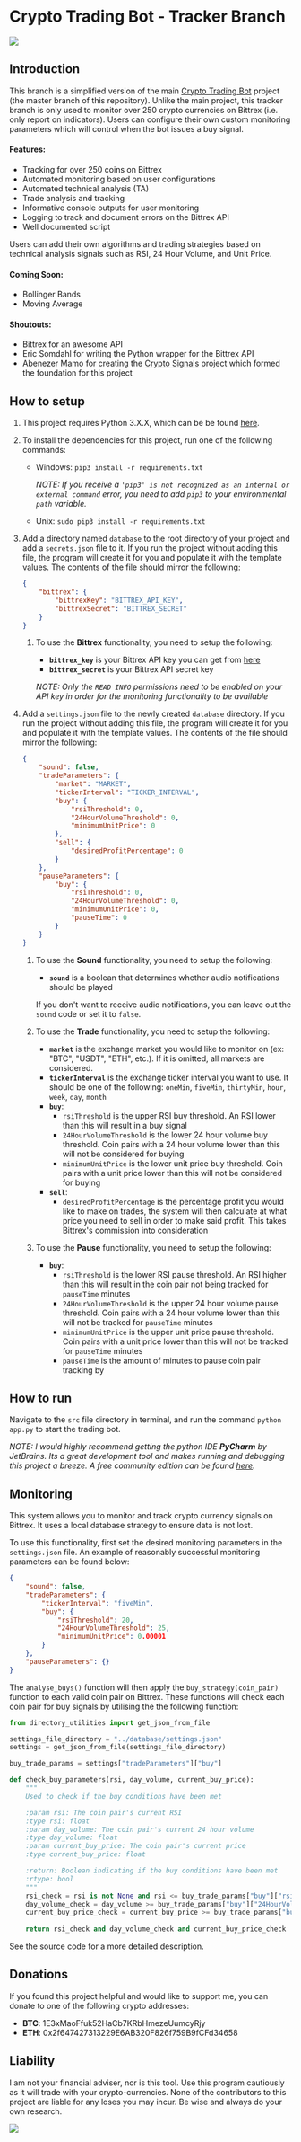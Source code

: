 # Crypto Trading Bot - Tracker Branch

![](https://static01.nyt.com/images/2015/03/08/sunday-review/08ROBOT/08ROBOT-master1050.gif)

## Introduction

This branch is a simplified version of the main [Crypto Trading Bot](https://github.com/JPStrydom/Crypto-Trading-Bot) 
project (the master branch of this repository). Unlike the main project, this tracker branch is only used to monitor over 
250 crypto currencies on Bittrex (i.e. only report on indicators). Users can configure their own custom monitoring parameters 
which will control when the bot issues a buy signal.

#### Features:
* Tracking for over 250 coins on Bittrex
* Automated monitoring based on user configurations
* Automated technical analysis (TA)
* Trade analysis and tracking
* Informative console outputs for user monitoring
* Logging to track and document errors on the Bittrex API
* Well documented script

Users can add their own algorithms and trading strategies based on technical analysis signals such as RSI, 24 Hour Volume,
and Unit Price.

#### Coming Soon:
* Bollinger Bands
* Moving Average

#### Shoutouts:
* Bittrex for an awesome API
* Eric Somdahl for writing the Python wrapper for the Bittrex API
* Abenezer Mamo for creating the [Crypto Signals](https://github.com/AbenezerMamo/crypto-signal) project which formed the
foundation for this project

## How to setup
1) This project requires Python 3.X.X, which can be be found [here](https://www.python.org/ftp/python/3.6.3/python-3.6.3.exe).

2) To install the dependencies for this project, run one of the following commands:
    * Windows: `pip3 install -r requirements.txt`
    
        *NOTE: If you receive a `'pip3' is not recognized as an internal or external command` error, you 
        need to add `pip3` to your environmental `path` variable.*
        
    * Unix: `sudo pip3 install -r requirements.txt` 

3) Add a directory named `database` to the root directory of your project and add a `secrets.json` file to it. If you 
run the project without adding this file, the program will create it for you and populate it with the template values.
The contents of the file should mirror the following:
    ```json
    {
        "bittrex": {
            "bittrexKey": "BITTREX_API_KEY",
            "bittrexSecret": "BITTREX_SECRET"
        }
    }
    ```
    1) To use the **Bittrex** functionality, you need to setup the following:
        * **`bittrex_key`** is your Bittrex API key you can get from [here](https://bittrex.com/Manage#sectionApi)
        * **`bittrex_secret`** is your Bittrex API secret key
        
        *NOTE: Only the `READ INFO` permissions need to be enabled on your API key in order for the monitoring 
        functionality to be available*

4) Add a `settings.json` file to the newly created `database` directory. If you run the project without adding this file, 
the program will create it for you and populate it with the template values. The contents of the file should mirror the 
following:
    ```json
    {
        "sound": false,
        "tradeParameters": {            
            "market": "MARKET",
            "tickerInterval": "TICKER_INTERVAL",
            "buy": {
                "rsiThreshold": 0,
                "24HourVolumeThreshold": 0,
                "minimumUnitPrice": 0
            },
            "sell": {
                "desiredProfitPercentage": 0
            }
        },
        "pauseParameters": {
            "buy": {
                "rsiThreshold": 0,
                "24HourVolumeThreshold": 0,
                "minimumUnitPrice": 0,
                "pauseTime": 0
            }
        }
    }
    ```
    1) To use the **Sound** functionality, you need to setup the following:
         * **`sound`** is a boolean that determines whether audio notifications should be played
         
        If you don't want to receive audio notifications, you can leave out the `sound` code or set it to `false`.
    
    2) To use the **Trade** functionality, you need to setup the following:
        * **`market`** is the exchange market you would like to monitor on (ex: "BTC", "USDT", "ETH", etc.). If it is 
        omitted, all markets are considered.
        * **`tickerInterval`** is the exchange ticker interval you want to use. It should be one of the following: `oneMin`,
        `fiveMin`, `thirtyMin`, `hour`, `week`, `day`, `month`
        * **`buy`**: 
            * `rsiThreshold` is the upper RSI buy threshold. An RSI lower than this will result in a buy signal
            * `24HourVolumeThreshold` is the lower 24 hour volume buy threshold. Coin pairs with a 24 hour volume lower than 
            this will not be considered for buying
            * `minimumUnitPrice` is the lower unit price buy threshold. Coin pairs with a unit price lower than this will not 
            be considered for buying
        * **`sell`**: 
            * `desiredProfitPercentage` is the percentage profit you would like to make on trades, the system will then 
            calculate at what price you need to sell in order to make said profit. This takes Bittrex's commission into 
            consideration
    
    3) To use the **Pause** functionality, you need to setup the following:
        * **`buy`**: 
            * `rsiThreshold` is the lower RSI pause threshold. An RSI higher than this will result in the coin pair not being 
            tracked for `pauseTime` minutes
            * `24HourVolumeThreshold` is the upper 24 hour volume pause threshold. Coin pairs with a 24 hour volume lower 
            than this will not be tracked for `pauseTime` minutes
            * `minimumUnitPrice` is the upper unit price pause threshold. Coin pairs with a unit price lower than this 
            will not be tracked for `pauseTime` minutes
            * `pauseTime` is the amount of minutes to pause coin pair tracking by


## How to run
Navigate to the `src` file directory in terminal, and run the command `python app.py` to start the trading bot.

*NOTE: I would highly recommend getting the python IDE **PyCharm** by JetBrains. Its a great development tool and makes 
running and debugging this project a breeze. A free community edition can be found 
[here](https://www.jetbrains.com/pycharm/download).*

## Monitoring
This system allows you to monitor and track crypto currency signals on Bittrex. It uses a local database strategy 
to ensure data is not lost.

To use this functionality, first set the desired monitoring parameters in the `settings.json` file. An example of reasonably 
successful monitoring parameters can be found below:
```json
{
    "sound": false,
    "tradeParameters": {
        "tickerInterval": "fiveMin",
        "buy": {
            "rsiThreshold": 20,
            "24HourVolumeThreshold": 25,
            "minimumUnitPrice": 0.00001
        }
    },
    "pauseParameters": {}
}
```

The `analyse_buys()` function will then apply the `buy_strategy(coin_pair)`  function to each valid coin pair on Bittrex. 
These functions will check each coin pair for buy signals by utilising the the following function:
```python
from directory_utilities import get_json_from_file

settings_file_directory = "../database/settings.json"
settings = get_json_from_file(settings_file_directory)

buy_trade_params = settings["tradeParameters"]["buy"]

def check_buy_parameters(rsi, day_volume, current_buy_price):
    """
    Used to check if the buy conditions have been met

    :param rsi: The coin pair's current RSI
    :type rsi: float
    :param day_volume: The coin pair's current 24 hour volume
    :type day_volume: float
    :param current_buy_price: The coin pair's current price
    :type current_buy_price: float

    :return: Boolean indicating if the buy conditions have been met
    :rtype: bool
    """
    rsi_check = rsi is not None and rsi <= buy_trade_params["buy"]["rsiThreshold"]
    day_volume_check = day_volume >= buy_trade_params["buy"]["24HourVolumeThreshold"]
    current_buy_price_check = current_buy_price >= buy_trade_params["buy"]["minimumUnitPrice"]
    
    return rsi_check and day_volume_check and current_buy_price_check
```

See the source code for a more detailed description.

## Donations

If you found this project helpful and would like to support me, you can donate to one of the following crypto addresses:

* **BTC**: 1E3xMaoFfuk52HaCb7KRbHmezeUumcyRjy
* **ETH**: 0x2f647427313229E6AB320F826f759B9fCFd34658


## Liability
I am not your financial adviser, nor is this tool. Use this program cautiously as it will trade with your crypto-currencies. 
None of the contributors to this project are liable for any loses you may incur. Be wise and always do your own research.


![](https://cdn-images-1.medium.com/max/1600/1*SKlPuk4vscYs3bl1bFdT5g.gif)
